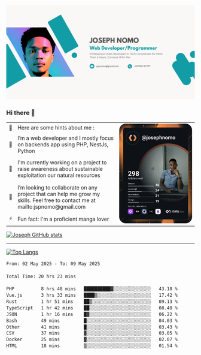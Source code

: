 ![Banner of my profile!](/Joseph_NOMO_NEW.png "Banner")

### Hi there 👋

<!--- | --  | 👋  | Here are some hints about me :                                                                                                 | <td rowspan=6><img src="/devcard.svg" width="400" alt="Joseph NOMO's Dev Card"/></td> |
| --- | --- | ------------------------------------------------------------------------------------------------------------------------------ | ------------------------------------------------------------------------------------- |
| --  | 🔭  | I’m a web developer and I mostly focus on backends app using PHP, NestJs, Python                                               |
| --  | 🦁  | I'm currently working on a project to raise awareness about sustainable exploitation our natural resources                     |
| --  | 👯  | I’m looking to collaborate on any project that can help me grow my skills. Feel free to contact me at mailto:jspnomo@gmail.com |
| --  | ⚡  | Fun fact: I'm a proficient manga lover                                                                                         |
--->

<table>
    <tr>
        <td width="1%">👋</td>
        <td width="55%">Here are some hints about me :</td>
        <td rowspan=6 width="44%"><img src="/devcard.svg" width="400" alt="Joseph NOMO's Dev Card"/></td>
    </tr>
    <tr>
        <td>🔭</td>
        <td>I’m a web developer and I mostly focus on backends app using PHP, NestJs, Python</td>
    </tr>
    <tr>
        <td>🦁</td>
        <td>I'm currently working on a project to raise awareness about sustainable exploitation our natural resources</td>
    </tr>
    <tr>
        <td>👯</td>
        <td>I’m looking to collaborate on any project that can help me grow my skills. Feel free to contact me at mailto:jspnomo@gmail.com</td>
    </tr>
    <tr>
        <td>⚡</td>
        <td>Fun fact: I'm a proficient manga lover</td>
    </tr>

</table>

[![Joseph GitHub stats](https://github-readme-stats-seven-sigma-53.vercel.app/api?username=Jspascal)](https://github.com/Jspascal/github-readme-stats)

---

[![Top Langs](https://github-readme-stats-seven-sigma-53.vercel.app/api/top-langs/?username=Jspascal&layout=compact)](https://github.com/Jspascal/github-readme-stats)

<!--START_SECTION:waka-->

```txt
From: 02 May 2025 - To: 09 May 2025

Total Time: 20 hrs 23 mins

PHP          8 hrs 48 mins   ██████████▓░░░░░░░░░░░░░░   43.18 %
Vue.js       3 hrs 33 mins   ████▒░░░░░░░░░░░░░░░░░░░░   17.42 %
Rust         1 hr 51 mins    ██▒░░░░░░░░░░░░░░░░░░░░░░   09.13 %
TypeScript   1 hr 42 mins    ██░░░░░░░░░░░░░░░░░░░░░░░   08.40 %
JSON         1 hr 16 mins    █▓░░░░░░░░░░░░░░░░░░░░░░░   06.22 %
Bash         49 mins         █░░░░░░░░░░░░░░░░░░░░░░░░   04.03 %
Other        41 mins         █░░░░░░░░░░░░░░░░░░░░░░░░   03.43 %
CSV          37 mins         ▓░░░░░░░░░░░░░░░░░░░░░░░░   03.05 %
Docker       25 mins         ▓░░░░░░░░░░░░░░░░░░░░░░░░   02.07 %
HTML         18 mins         ▒░░░░░░░░░░░░░░░░░░░░░░░░   01.54 %
```

<!--END_SECTION:waka-->

